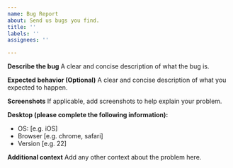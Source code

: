 ```yaml
---
name: Bug Report
about: Send us bugs you find.
title: ''
labels: ''
assignees: ''

---
```


**Describe the bug**
A clear and concise description of what the bug is.

**Expected behavior (Optional)**
A clear and concise description of what you expected to happen.

**Screenshots**
If applicable, add screenshots to help explain your problem.

**Desktop (please complete the following information):**
 - OS: [e.g. iOS]
 - Browser [e.g. chrome, safari]
 - Version [e.g. 22]

**Additional context**
Add any other context about the problem here.
